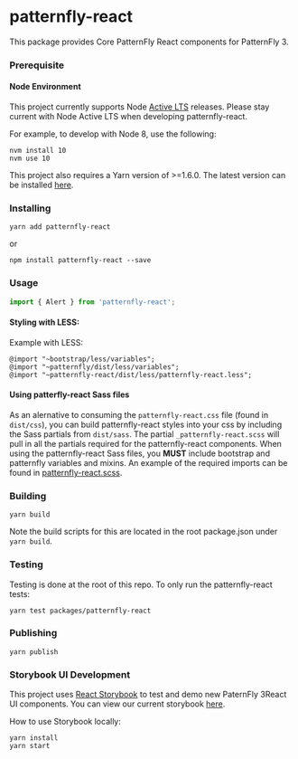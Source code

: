 # patternfly-react

This package provides Core PatternFly React components for PatternFly 3.

### Prerequisite

#### Node Environment

This project currently supports Node [Active LTS](https://github.com/nodejs/Release#release-schedule) releases. Please stay current with Node Active LTS when developing patternfly-react.

For example, to develop with Node 8, use the following:

```
nvm install 10
nvm use 10
```

This project also requires a Yarn version of >=1.6.0. The latest version can be installed [here](https://yarnpkg.com/).

### Installing

```
yarn add patternfly-react
```

or

```
npm install patternfly-react --save
```

### Usage

```javascript
import { Alert } from 'patternfly-react';
```

#### Styling with LESS:

Example with LESS:

```
@import "~bootstrap/less/variables";
@import "~patternfly/dist/less/variables";
@import "~patternfly-react/dist/less/patternfly-react.less";
```

#### Using patterfly-react Sass files

As an alernative to consuming the `patternfly-react.css` file (found in `dist/css`), you can build patternfly-react styles into your css by including the Sass partials from `dist/sass`. The partial `_patternfly-react.scss` will pull in all the partials required for the patternfly-react components. When using the patternfly-react Sass files, you **MUST** include bootstrap and patternfly variables and mixins. An example of the required imports can be found in [patternfly-react.scss](./packages/patternfly-3/patternfly-react/sass/patternfly-react.scss).

### Building

```
yarn build
```

Note the build scripts for this are located in the root package.json under `yarn build`.

### Testing

Testing is done at the root of this repo. To only run the patternfly-react tests:

```
yarn test packages/patternfly-react
```

### Publishing

```
yarn publish
```

### Storybook UI Development

This project uses [React Storybook](https://storybook.js.org/) to test and demo new PaternFly 3React UI components. You can view our current storybook [here](http://patternfly-react.surge.sh/).

How to use Storybook locally:

```
yarn install
yarn start
```

